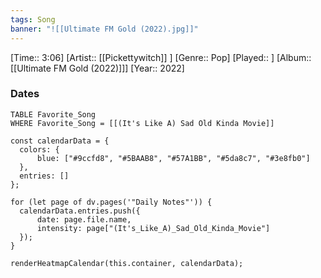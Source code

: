 ```yaml
---
tags: Song  
banner: "![[Ultimate FM Gold (2022).jpg]]"
---
```

[Time:: 3:06]
[Artist:: [[Pickettywitch]] ]
[Genre:: Pop]
[Played:: ]
[Album:: [[Ultimate FM Gold (2022)]]]
[Year:: 2022]
### Dates
````dataview
TABLE Favorite_Song
WHERE Favorite_Song = [[(It's Like A) Sad Old Kinda Movie]]
````
  ```dataviewjs
const calendarData = { 
	colors: { 
		blue: ["#9ccfd8", "#5BAAB8", "#57A1BB", "#5da8c7", "#3e8fb0"] 
	}, 
	entries: [] 
}; 

for (let page of dv.pages('"Daily Notes"')) { 
	calendarData.entries.push({ 
		date: page.file.name, 
		intensity: page["(It's_Like_A)_Sad_Old_Kinda_Movie"]
	}); 
} 

renderHeatmapCalendar(this.container, calendarData);
```
